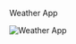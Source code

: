Weather App

![Weather App](https://drive.google.com/file/d/1F2BBonrhdMjD2ulVh1zh0TpwOur4137P/view?usp=sharing)

